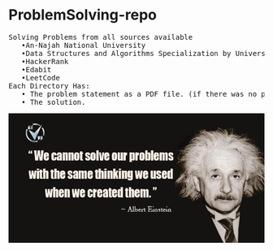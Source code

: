 # ProblemSolving-repo
<pre>
Solving Problems from all sources available 
   •An-Najah National University
   •Data Structures and Algorithms Specialization by University of California and HSE University, Moscow, Russia.
   •HackerRank
   •Edabit
   •LeetCode
Each Directory Has:
   • The problem statement as a PDF file. (if there was no problem statment, try to search the name on LeetCode/Edabit)
   • The solution.
</pre>

![](problemSolving.jpeg)
